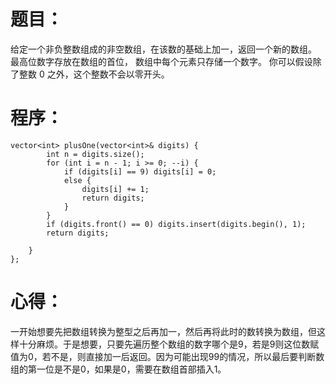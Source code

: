# 题目：
给定一个非负整数组成的非空数组，在该数的基础上加一，返回一个新的数组。
最高位数字存放在数组的首位， 数组中每个元素只存储一个数字。
你可以假设除了整数 0 之外，这个整数不会以零开头。
# 程序：
~~~
vector<int> plusOne(vector<int>& digits) {
        int n = digits.size();
        for (int i = n - 1; i >= 0; --i) {
            if (digits[i] == 9) digits[i] = 0;
            else {
                digits[i] += 1;
                return digits;
            }
        }
        if (digits.front() == 0) digits.insert(digits.begin(), 1);
        return digits;

    }
};
~~~
# 心得：
一开始想要先把数组转换为整型之后再加一，然后再将此时的数转换为数组，但这样十分麻烦。于是想要，只要先遍历整个数组的数字哪个是9，若是9则这位数赋值为0，若不是，则直接加一后返回。因为可能出现99的情况，所以最后要判断数组的第一位是不是0，如果是0，需要在数组首部插入1。
